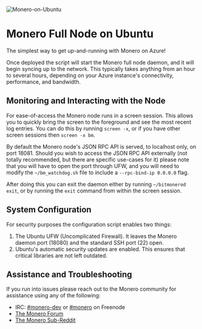 ![Monero-on-Ubuntu](https://raw.githubusercontent.com/gatneil/azure-quickstart-templates/blockchainmerger/blockchain/images/monero.png)

# Monero Full Node on Ubuntu

The simplest way to get up-and-running with Monero on Azure!

Once deployed the script will start the Monero full node daemon, and it will begin syncing up to the network. This typically takes anything from an hour to several hours, depending on your Azure instance's connectivity, performance, and bandwidth.

## Monitoring and Interacting with the Node

For ease-of-access the Monero node runs in a screen session. This allows you to quickly bring the screen to the foreground and see the most recent log entries. You can do this by running ```screen -x```, or if you have other screen sessions then ```screen -x bm```.

By default the Monero node's JSON RPC API is served, to localhost only, on port 18081. Should you wish to access the JSON RPC API externally (not totally recommended, but there are specific use-cases for it) please note that you will have to open the port through UFW, and you will need to modify the ```~/bm_watchdog.sh``` file to include a ```--rpc-bind-ip 0.0.0.0``` flag.

After doing this you can exit the daemon either by running ```~/bitmonerod exit```, or by running the ```exit``` command from within the screen session.

## System Configuration

For security purposes the configuration script enables two things:

1. The Ubuntu UFW (Uncomplicated Firewall). It leaves the Monero daemon port (18080) and the standard SSH port (22) open.
2. Ubuntu's automatic security updates are enabled. This ensures that critical libraries are not left outdated.

## Assistance and Troubleshooting

If you run into issues please reach out to the Monero community for assistance using any of the following:

- IRC: [#monero-dev](irc://chat.freenode.net/#monero-dev) or [#monero](irc://chat.freenode.net/#monero) on Freenode
- [The Monero Forum](https://forum.getmonero.org)
- [The Monero Sub-Reddit](https://reddit.com/r/Monero/)